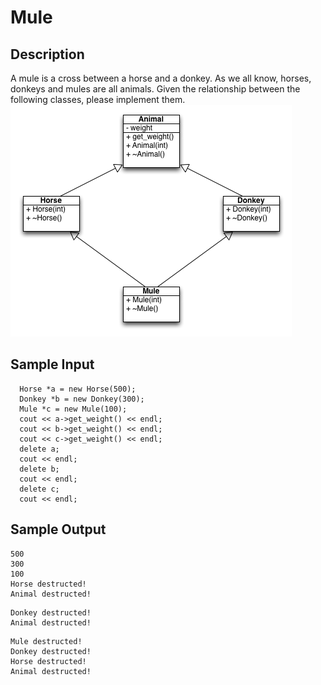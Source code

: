 # Mule
## Description
A mule is a cross between a horse and a donkey. As we all know, horses, donkeys
and mules are all animals. Given the relationship between the following
classes, please implement them.
![img](./mule.png)

## Sample Input
```
  Horse *a = new Horse(500);  
  Donkey *b = new Donkey(300);  
  Mule *c = new Mule(100);  
  cout << a->get_weight() << endl;  
  cout << b->get_weight() << endl;  
  cout << c->get_weight() << endl;  
  delete a;  
  cout << endl;  
  delete b;  
  cout << endl;  
  delete c;  
  cout << endl;  
```

## Sample Output
```
500  
300  
100  
Horse destructed!  
Animal destructed!  
```
  
```
Donkey destructed!  
Animal destructed!  
```
  
```
Mule destructed!  
Donkey destructed!  
Horse destructed!  
Animal destructed!  
```
